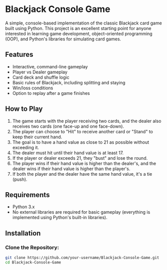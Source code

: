 # Blackjack Console Game

A simple, console-based implementation of the classic Blackjack card game built using Python. This project is an excellent starting point for anyone interested in learning game development, object-oriented programming (OOP), and Python's libraries for simulating card games.

## Features
- Interactive, command-line gameplay
- Player vs Dealer gameplay
- Card deck and shuffle logic
- Basic rules of Blackjack, including splitting and staying
- Win/loss conditions
- Option to replay after a game finishes

## How to Play
1. The game starts with the player receiving two cards, and the dealer also receives two cards (one face-up and one face-down).
2. The player can choose to "Hit" to receive another card or "Stand" to keep their current hand.
3. The goal is to have a hand value as close to 21 as possible without exceeding it.
4. The dealer must hit until their hand value is at least 17.
5. If the player or dealer exceeds 21, they "bust" and lose the round.
6. The player wins if their hand value is higher than the dealer's, and the dealer wins if their hand value is higher than the player's.
7. If both the player and the dealer have the same hand value, it's a tie (push).

## Requirements
- Python 3.x
- No external libraries are required for basic gameplay (everything is implemented using Python's built-in libraries).

## Installation

### Clone the Repository:
```bash
git clone https://github.com/your-username/Blackjack-Console-Game.git
cd Blackjack-Console-Game
